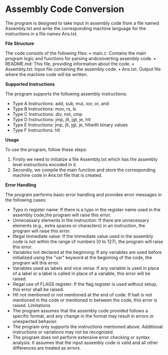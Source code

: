 # **Assembly Code Conversion**

The program is designed to take input in assembly code from a file named Assembly.txt and write
the corresponding machine language for the instructions in a file names Ans.txt.


**File Structure**

The code consists of the following files:
• main.c: Contains the main program logic and functions for parsing andconverting
assembly code.
• README.md: This file, providing information about the code.
• Assembly.txt: Input file containing the assembly code.
• Ans.txt: Output file where the machine code will be written.


**Supported Instructions**

The program supports the following assembly instructions:
* Type A Instructions: add, sub, mul, xor, or, and 
* Type B Instructions: mov, rs, ls
* Type C Instructions: div, not, cmp
* Type D Instructions: jmp, jlt, jgt, je, hlt
* Type E Instructions: jmp, jlt, jgt, je, hltwith binary values
* Type F Instructions: hlt


**Usage**


To use the program, follow these steps:
1. Firstly we need to initialize a file Assembly.txt which has the assembly level
instructions encoded in it.
2. Secondly, we compile the main function and store the corresponding machine code in
Ans.txt file that is created.


**Error Handling**


The program performs basic error handling and provides error messages in the following cases:
* Typo in register name: If there is a typo in the register name used in the assembly code,the
program will raise this error.
* Unnecessary elements in the instruction: If there are unnecessary elements (e.g., extra spaces
or characters) in an instruction, the program will raise this error.
* Illegal immediate value: If the immediate value used in the assembly code is not within the
range of numbers (0 to 127), the program will raise this error.
* Variables not declared at the beginning: If any variables are used before initialized using the
"var" keyword at the beginning of the code, the program will this error.
* Variables used as labels and vice versa: If any variable is used in place of a label or a label is
called in place of a variable, this error will be raised.
* Illegal use of FLAGS register: If the flag register is used without setup, this error shall be
raised.
* Hlt not mentioned or not mentioned at the end of code: If halt is not mentioned in the code or
mentioned in between the code, this error is raised.
Limitations
* The program assumes that the assembly code provided follows a specific format, and
any change in the format may result in errors or unexpected behavior.
* The program only supports the instructions mentioned above. Additional instructions or
variations may not be recognized.
* The program does not perform extensive error checking or syntax analysis. It assumes that
the input assembly code is valid and all other differences are treated as errors.
